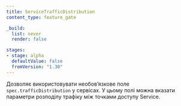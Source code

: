 ```yaml
---
title: ServiceTrafficDistribution
content_type: feature_gate

_build:
  list: never
  render: false

stages:
- stage: alpha 
  defaultValue: false
  fromVersion: "1.30"
---
```

Дозволяє використовувати необовʼязкове поле `spec.trafficDistribution` у сервісах. У цьому полі можна вказати параметри розподілу трафіку між точками доступу Service.
